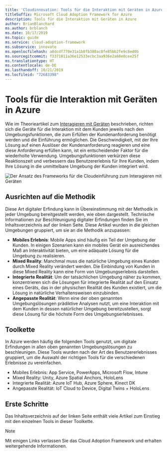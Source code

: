 ```yaml
---
title: 'Cloudinnovation: Tools für die Interaktion mit Geräten in Azure'
titleSuffix: Microsoft Cloud Adoption Framework for Azure
description: Tools für die Interaktion mit Geräten in Azure
author: BrianBlanchard
ms.author: brblanch
ms.date: 10/17/2019
ms.topic: guide
ms.service: cloud-adoption-framework
ms.subservice: innovate
ms.openlocfilehash: a8dcdf770e31a1b0fb380ac0fe85bb2fe9c8ed0b
ms.sourcegitcommit: f3371811a36e12533ecbc3aa936e2a68e0cee25f
ms.translationtype: HT
ms.contentlocale: de-DE
ms.lasthandoff: 10/21/2019
ms.locfileid: "72683398"
---
```

# <a name="tools-to-interact-with-devices-in-azure"></a>Tools für die Interaktion mit Geräten in Azure

Wie im Theorieartikel zum [Interagieren mit Geräten](../considerations/devices.md) beschrieben, richten sich die Geräte für die Interaktion mit dem Kunden jeweils nach den Umgebungsfunktionen, die zum Erfüllen der Kundenanforderung benötigt werden und die Einführung ermöglichen. Die Geschwindigkeit, mit der Ihre Lösung auf einen Auslöser der Kundenanforderung reagieren und eine diese Anforderung erfüllen kann, ist ein entscheidender Faktor für die wiederholte Verwendung. Umgebungsfunktionen verkürzen diese Reaktionszeit und verbessern das Benutzererlebnis für Ihre Kunden, indem Ihre Lösung in die unmittelbare Umgebung der Kunden integriert wird.

![Der Ansatz des Frameworks für die Cloudeinführung zum Interagieren mit Geräten](../../_images/innovate/ambient-experiences.png)

## <a name="alignment-to-the-methodology"></a>Ausrichten auf die Methodik

Diese Art digitaler Erfindung kann in Übereinstimmung mit der Methodik in jeder Umgebung bereitgestellt werden, wie oben dargestellt. Technische Informationen zur Beschleunigung digitaler Erfindungen finden Sie im Inhaltsverzeichnis auf der linken Seite. Diese Artikel wurden in die gleichen Umgebungen gruppiert, um sie an die Methodik anzupassen:

- **Mobiles Erlebnis**: Mobile Apps sind häufig ein Teil der Umgebung der Kunden. In einigen Szenarien kann ein mobiles Gerät ein ausreichendes Maß an Interaktivität bieten, um eine adäquate Lösung für die Umgebung zu realisieren.
- **Mixed Reality**: Manchmal muss die natürliche Umgebung eines Kunden durch Mixed Reality verändert werden. Die Einbindung von Kunden in diese Mixed Reality kann eine Form von Umgebungserlebnis darstellen.
- **Integrierte Realität**: Um der tatsächlichen Umgebung näher zu kommen, konzentrieren sich die Lösungen für integrierte Realität auf den Einsatz eines Geräts, das in der physischen Realität des Kunden existiert, um die Lösung in natürliche Verhaltensweisen einzubinden.
- **Angepasste Realität**: Wenn eine der oben genannten Umgebungslösungen prädiktive Analysen nutzt, um eine Interaktion mit dem Kunden in dessen natürlicher Umgebung bereitzustellen, sorgt diese Lösung für die höchste Form des Umgebungserlebnisses.

## <a name="toolchain"></a>Toolkette

In Azure werden häufig die folgenden Tools genutzt, um digitale Erfindungen in allen oben genannten Umgebungslösungen zu beschleunigen. Diese Tools wurden nach der Art des Benutzererlebnisses gruppiert, um die Auswahl der richtigen Tools für die verschiedenen Erlebnisse zu vereinfachen.

- Mobiles Erlebnis: App Service, PowerApps, Microsoft Flow, Intune
- Mixed Reality: Unity, Azure Spatial Anchors, HoloLens
- Integrierte Realität: Azure IoT Hub, Azure Sphere, Kinect DK
- Angepasste Realität: IoT Cloud to Device, Digital Twins + HoloLens

## <a name="get-started"></a>Erste Schritte

Das Inhaltsverzeichnis auf der linken Seite enthält viele Artikel zum Einstieg mit den einzelnen Tools in dieser Toolkette.

> [!NOTE]
> Mit einigen Links verlassen Sie das Cloud Adoption Framework und erhalten weitergehende Informationen.
